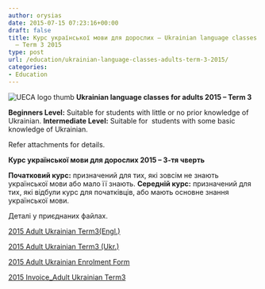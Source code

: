 ```yaml
---
author: orysias
date: 2015-07-15 07:23:16+00:00
draft: false
title: Курс української мови для дорослих – Ukrainian language classes for adults
  – Term 3 2015
type: post
url: /education/ukrainian-language-classes-adults-term-3-2015/
categories:
- Education
---
```


![UECA logo thumb](http://www.ozeukes.com/wp-content/uploads/2012/08/UECA-logo-thumb.jpg)
**Ukrainian language classes for adults 2015 – Term 3**

**Beginners Level:** Suitable for students with little or no prior knowledge of Ukrainian.
**Intermediate Level:** Suitable for  students with some basic knowledge of Ukrainian.

Refer attachments for details.

**Курс української мови для дорослих 2015 – 3-тя чверть**

**Початковий курс:** призначений для тих, які зовсім не знають української мови або мало її знають.
**Середній курс:** призначений для тих, які відбули курс для початківців, або мають oсновне знання української мови.

Деталі у приєднаних файлах.

[2015 Adult Ukrainian Term3(Engl.)](http://www.ozeukes.com/wp-content/uploads/2015/07/2015-Adult-Ukrainian-Term3Engl..pdf)

[2015 Adult Ukrainian Term3 (Ukr.)](http://www.ozeukes.com/wp-content/uploads/2015/07/2015-Adult-Ukrainian-Term3-Ukr..pdf)

[2015 Adult Ukrainian Enrolment Form](http://www.ozeukes.com/wp-content/uploads/2015/07/2015-Adult-Ukrainian-Enrolment-Form.doc)

[2015 Invoice_Adult Ukrainian Term3](http://www.ozeukes.com/wp-content/uploads/2015/07/2015-Invoice_Adult-Ukrainian-Term3.doc)
